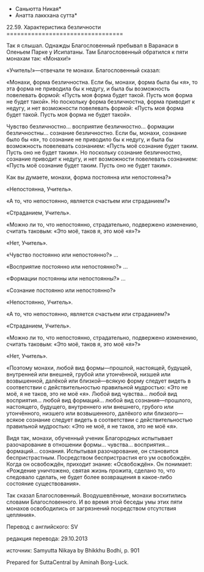 * Саньютта Никая*
* Анатта лаккхана сутта*

22\.59\. Характеристика безличности
\=\=\=\=\=\=\=\=\=\=\=\=\=\=\=\=\=\=\=\=\=\=\=\=\=\=\=\=\=\=\=\=\=

Так я слышал\. Однажды Благословенный пребывал в Варанаси в Оленьем Парке у Исипатаны\. Там Благословенный обратился к пяти монахам так: «Монахи\!»

«Учитель\!»—отвечали те монахи\. Благословенный сказал:

«Монахи, форма безличностна\. Если бы, монахи, форма была бы «я», то эта форма не приводила бы к недугу, и была бы возможность повелевать формой: «Пусть моя форма будет такой\. Пусть моя форма не будет такой»\. Но поскольку форма безличностна, форма приводит к недугу, и нет возможности повелевать формой: «Пусть моя форма будет такой\. Пусть моя форма не будет такой»\.

Чувство безличностно… восприятие безличностно… формации безличностны… сознание безличностно\. Если бы, монахи, сознание было бы «я», то сознание не приводило бы к недугу, и была бы возможность повелевать сознанием: «Пусть моё сознание будет таким\. Пусть оно не будет таким»\. Но поскольку сознание безличностно, сознание приводит к недугу, и нет возможности повелевать сознанием: «Пусть моё сознание будет таким\. Пусть оно не будет таким»\.

Как вы думаете, монахи, форма постоянна или непостоянна?»

«Непостоянна, Учитель»\.

«А то, что непостоянно, является счастьем или страданием?»

«Страданием, Учитель»\.

«Можно ли то, что непостоянно, страдательно, подвержено изменению, считать таковым: «Это моё, таков я, это моё «я»?»

«Нет, Учитель»\.

«Чувство постоянно или непостоянно?» …

«Восприятие постоянно или непостоянно?» …

«Формации постоянны или непостоянны?» …

«Сознание постоянно или непостоянно?»

«Непостоянно, Учитель»\.

«А то, что непостоянно, является счастьем или страданием?»

«Страданием, Учитель»\.

«Можно ли то, что непостоянно, страдательно, подвержено изменению, считать таковым: «Это моё, таков я, это моё «я»?»

«Нет, Учитель»\.

«Поэтому монахи, любой вид формы—прошлой, настоящей, будущей, внутренней или внешней, грубой или утончённой, низшей или возвышенной, далёкой или близкой—всякую форму следует видеть в соответствии с действительностью правильной мудростью: «Это не моё, я не таков, это не моё «я»\. Любой вид чувства… любой вид восприятия… любой вид формаций… любой вид сознания—прошлого, настоящего, будущего, внутреннего или внешнего, грубого или утончённого, низшего или возвышенного, далёкого или близкого—всякое сознание следует видеть в соответствии с действительностью правильной мудростью: «Это не моё, я не таков, это не моё «я»\.

Видя так, монахи, обученный ученик Благородных испытывает разочарование в отношении формы… чувства… восприятия… формаций… сознания\. Испытывая разочарование, он становится беспристрастным\. Посредством беспристрастия его ум освобождён\. Когда он освобождён, приходит знание: «Освобождён»\. Он понимает: «Рождение уничтожено, святая жизнь прожита, сделано то, что следовало сделать, не будет более возвращения в какое\-либо состояние существования»\.

Так сказал Благословенный\. Воодушевлённые, монахи восхитились словами Благословенного\. И во время этой беседы умы этих пяти монахов освободились от загрязнений посредством отсутствия цепляния»\.

Перевод с английского: SV

редакция перевода: 29\.10\.2013

источник: Samyutta Nikaya by Bhikkhu Bodhi, p\. 901

Prepared for SuttaCentral by Aminah Borg\-Luck\.